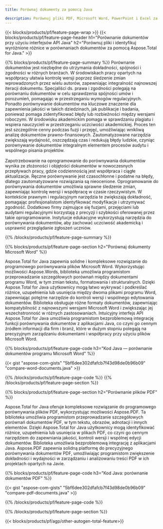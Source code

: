 ```yaml
---
title: Porównaj dokumenty za pomocą Java 

description: Porównuj pliki PDF, Microsoft Word, PowerPoint i Excel za pomocą aplikacji Java. Uzyskaj wyróżnione wyniki porównania.
---
```


{{< blocks/products/pf/feature-page-wrap >}}
{{< blocks/products/pf/feature-page-header h1="Porównanie dokumentów przy użyciu interfejsów API Java" h2="Porównuj pliki i identyfikuj wyróżnione różnice w porównaniach dokumentów za pomocą Aspose.Total for Java." >}}

{{% blocks/products/pf/feature-page-summary %}}
Porównanie dokumentów jest niezbędne do utrzymania dokładności, spójności i zgodności w różnych branżach. W środowiskach pracy opartych na współpracy ułatwia kontrolę wersji poprzez śledzenie zmian wprowadzonych przez wielu autorów, zapewniając integralność najnowszej iteracji dokumentu. Specjaliści ds. prawa i zgodności polegają na porównaniu dokumentów w celu sprawdzenia spójności umów i porozumień, pomagając w przestrzeganiu wymogów regulacyjnych. Ponadto porównywanie dokumentów ma kluczowe znaczenie dla zapewnienia jakości w takich dziedzinach, jak publikacje i badania, ponieważ pomaga zidentyfikować błędy lub rozbieżności między wersjami roboczymi. W środowisku akademickim pomaga w sprawdzaniu plagiatu i wspiera nauczycieli w przestrzeganiu uczciwości akademickiej. Proces ten jest szczególnie cenny podczas fuzji i przejęć, umożliwiając wnikliwą analizę dokumentów prawno-finansowych. Zautomatyzowane narzędzia zwiększają wydajność, oszczędzają czas i redukują błędy ludzkie, czyniąc porównywanie dokumentów integralnym elementem procesów audytu i wspólnego pisania projektów.
<br /><br />
Zapotrzebowanie na oprogramowanie do porównywania dokumentów wynika ze złożoności i objętości dokumentów w nowoczesnych przepływach pracy, gdzie codziennością jest współpraca i ciągłe aktualizacje. Ręczne porównywanie jest czasochłonne i podatne na błędy, dlatego zautomatyzowane rozwiązania są nieocenione. Oprogramowanie do porównywania dokumentów umożliwia sprawne śledzenie zmian, zapewniając kontrolę wersji i współpracę w czasie rzeczywistym. W kontekście prawnym i regulacyjnym narzędzia te zwiększają dokładność, pomagając profesjonalistom identyfikować modyfikacje i utrzymywać zgodność. Dodatkowo firmy zajmujące się fuzjami, przejęciami lub audytami regulacyjnymi korzystają z precyzji i szybkości oferowanej przez takie oprogramowanie. Instytucje edukacyjne wykorzystują narzędzia do porównywania dokumentów, aby zachować uczciwość akademicką i usprawnić przeglądanie zgłoszeń uczniów.

{{% /blocks/products/pf/feature-page-summary  %}}

{{% blocks/products/pf/feature-page-section  h2="Porównaj dokumenty Microsoft Word" %}}

Aspose.Total for Java zapewnia solidne i kompleksowe rozwiązanie do programowego porównywania plików Microsoft Word. Wykorzystując możliwości Aspose.Words, biblioteka umożliwia programistom przeprowadzanie szczegółowych porównań między dokumentami programu Word, w tym zmian tekstu, formatowania i strukturalnych. Dzięki Aspose.Total for Java użytkownicy mogą łatwo wykrywać i podkreślać różnice, uzupełnienia lub usunięcia między dwoma plikami programu Word, zapewniając potężne narzędzie do kontroli wersji i wspólnego edytowania dokumentów. Biblioteka obsługuje różne formaty dokumentów, zapewniając kompatybilność z najnowszymi wersjami Microsoft Word i zwiększając jej wszechstronność w różnych zastosowaniach. Intuicyjny interfejs API Aspose.Total for Java umożliwia programistom bezproblemową integrację funkcji porównywania dokumentów z aplikacjami Java, co czyni go cennym źródłem informacji dla firm i branż, które w dużym stopniu polegają na precyzyjnym zarządzaniu dokumentami i współpracy przy użyciu plików Microsoft Word.

{{% blocks/products/pf/feature-page-code h3="Kod Java — porównanie dokumentów programu Microsoft Word" %}}

{{< gist "aspose-com-gists" "5bf6dee302dfafcb7f43d98de0b96b09" "compare-word-documents.java" >}}

{{% /blocks/products/pf/feature-page-code  %}}
{{% /blocks/products/pf/feature-page-section %}}

{{% blocks/products/pf/feature-page-section  h2="Porównanie plików PDF" %}}

Aspose.Total for Java oferuje kompleksowe rozwiązanie do programowego porównywania plików PDF, wykorzystując możliwości Aspose.PDF. Ta biblioteka umożliwia programistom przeprowadzanie szczegółowych porównań dokumentów PDF, w tym tekstu, obrazów, adnotacji i innych elementów. Dzięki Aspose.Total for Java użytkownicy mogą identyfikować różnice, uzupełnienia lub usunięcia w plikach PDF, co czyni go cennym narzędziem do zapewniania jakości, kontroli wersji i wspólnej edycji dokumentów. Biblioteka umożliwia bezproblemową integrację z aplikacjami Java. Aspose.PDF zapewnia solidną platformę do precyzyjnego porównywania dokumentów PDF, umożliwiając programistom zwiększenie dokładności i wydajności w zarządzaniu i analizowaniu treści PDF w ich projektach opartych na Javie.

{{% blocks/products/pf/feature-page-code h3="Kod Java: porównanie dokumentów PDF" %}}

{{< gist "aspose-com-gists" "5bf6dee302dfafcb7f43d98de0b96b09" "compare-pdf-documents.java" >}}

{{% /blocks/products/pf/feature-page-code  %}}

{{% /blocks/products/pf/feature-page-section %}}

{{< blocks/products/pf/agp/other-autogen-total-feature>}}